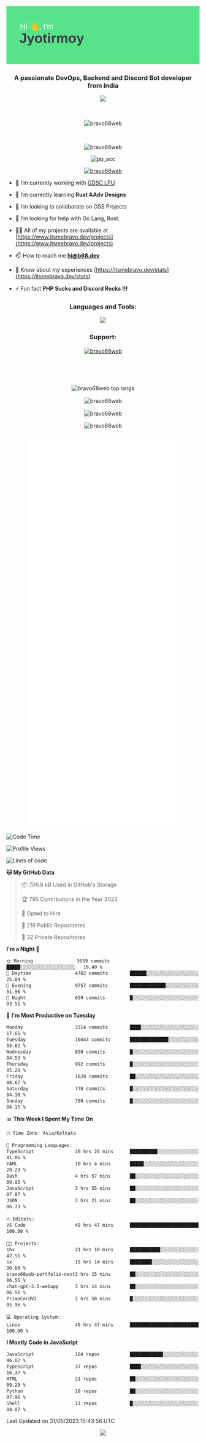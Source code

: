 <p align="center"><img src="header.png"></p>
<h3 align="center">A passionate DevOps, Backend and Discord Bot developer from India</h3>

<p align="center"><a href="https://discord.com/users/457039372009865226"><img src="https://lanyard-profile-readme.vercel.app/api/457039372009865226"></a></p>
                           
<br>
<p align="center"> <img src="https://komarev.com/ghpvc/?username=bravo68web&label=Profile%20views&color=0e75b6&style=flat" alt="bravo68web" /> </p>
<br>


<p align="center"><img src="https://github-profile-trophy.vercel.app/?username=bravo68web&theme=discord&column=3&row=2" alt="bravo68web" /> </p>
<p align="center"><img src="https://osu-embed.b68dev.xyz/pp_acc" alt="pp_acc" /> </p>

<p align="center"> <a href="https://twitter.com/bravo68web" target="blank"><img src="https://img.shields.io/twitter/follow/bravo68web?logo=twitter&style=for-the-badge" alt="bravo68web" /></a> </p>

- 🔭 I’m currently working with [GDSC LPU](https://gdsclpu.live/)

- 🌱 I’m currently learning **Rust AAdv Designs**

- 👯 I’m looking to collaborate on OSS Projects

- 🤝 I’m looking for help with Go Lang, Rust.

- 👨‍💻 All of my projects are available at [https://www.itsmebravo.dev/projects](https://www.itsmebravo.dev/projects)

<!-- - 💬 Ask me about **DF Techs** -->

- 📫 How to reach me **hi@b68.dev**

- 📄 Know about my experiences [https://itsmebravo.dev/stats](https://itsmebravo.dev/stats)

- ⚡ Fun fact **PHP Sucks and Discord Rocks !!!**

<h3 align="center">Languages and Tools:</h3>
<p align="center"> 
<img src="https://skillicons.dev/icons?i=aws,bash,c,cs,cpp,cloudflare,css,dart,devto,discord,bots,docker,electron,ember,emotion,express,fastapi,figma,firebase,flask,gcp,git,github,githubactions,go,gitlab,graphql,heroku,html,ai,ipfs,js,jest,linux,md,mastodon,mongodb,neovim,netlify,nextjs,nginx,nodejs,postgres,postman,powershell,py,react,redis,regex,replit,rocket,rust,sqlite,mysql,stackoverflow,styledcomponents,supabase,sentry,solidity,svg,tailwind,tauri,twitter,ts,unity,v,vercel,vim,vite,wasm,webpack,workers&perline=8&theme=dark" />
</p>

<h3 align="center">Support:</h3>
<p align="center"><a href="https://www.buymeacoffee.com/bravo68web"> <img align="center" src="https://cdn.buymeacoffee.com/buttons/v2/default-yellow.png" height="50" width="210" alt="bravo68web" /></a></p><br><br>
<br>

<p align="center"> <img align="center" src="https://github-readme-stats-sync.vercel.app/api/top-langs?username=bravo68web&count_private=true&show_icons=true&theme=radical&border_radius=10&&langs_count=10&layout=compact" alt="bravo68web top langs" /></p>

<p align="center"> <img align="center" src="https://github-readme-stats-sync.vercel.app/api?username=bravo68web&count_private=true&show_icons=true&theme=radical&border_radius=10" alt="bravo68web" /></p>

<p align="center"> <img align="center" src="https://github-readme-streak-stats.herokuapp.com?user=bravo68web&theme=dracula&hide_border=true" alt="bravo68web" /></p>

<p align="center"> <img align="center" src="https://github-readme-stats-sync.vercel.app/api/wakatime?username=bravo68web&count_private=true&show_icons=true&theme=aura_dark&border_radius=10&&langs_count=10&layout=compact&range=last_7_days" alt="bravo68web" /></p>

<p align="center"><img src="https://raw.githubusercontent.com/BRAVO68WEB/BRAVO68WEB/master/github-metrics.svg"></p>

<!--START_SECTION:waka-->
![Code Time](http://img.shields.io/badge/Code%20Time-4%2C814%20hrs%206%20mins-blue)

![Profile Views](http://img.shields.io/badge/Profile%20Views-54-blue)

![Lines of code](https://img.shields.io/badge/From%20Hello%20World%20I%27ve%20Written-58.1%20million%20lines%20of%20code-blue)

**🐱 My GitHub Data** 

> 📦 706.8 kB Used in GitHub's Storage 
 > 
> 🏆 795 Contributions in the Year 2023
 > 
> 💼 Opted to Hire
 > 
> 📜 219 Public Repositories 
 > 
> 🔑 32 Private Repositories 
 > 
**I'm a Night 🦉** 

```text
🌞 Morning                3659 commits        █████░░░░░░░░░░░░░░░░░░░░   19.49 % 
🌆 Daytime                4702 commits        ██████░░░░░░░░░░░░░░░░░░░   25.04 % 
🌃 Evening                9757 commits        █████████████░░░░░░░░░░░░   51.96 % 
🌙 Night                  659 commits         █░░░░░░░░░░░░░░░░░░░░░░░░   03.51 % 
```
📅 **I'm Most Productive on Tuesday** 

```text
Monday                   3314 commits        ████░░░░░░░░░░░░░░░░░░░░░   17.65 % 
Tuesday                  10443 commits       ██████████████░░░░░░░░░░░   55.62 % 
Wednesday                850 commits         █░░░░░░░░░░░░░░░░░░░░░░░░   04.53 % 
Thursday                 992 commits         █░░░░░░░░░░░░░░░░░░░░░░░░   05.28 % 
Friday                   1628 commits        ██░░░░░░░░░░░░░░░░░░░░░░░   08.67 % 
Saturday                 770 commits         █░░░░░░░░░░░░░░░░░░░░░░░░   04.10 % 
Sunday                   780 commits         █░░░░░░░░░░░░░░░░░░░░░░░░   04.15 % 
```


📊 **This Week I Spent My Time On** 

```text
🕑︎ Time Zone: Asia/Kolkata

💬 Programming Languages: 
TypeScript               20 hrs 26 mins      ██████████░░░░░░░░░░░░░░░   41.06 % 
YAML                     10 hrs 4 mins       █████░░░░░░░░░░░░░░░░░░░░   20.23 % 
Bash                     4 hrs 57 mins       ██░░░░░░░░░░░░░░░░░░░░░░░   09.95 % 
JavaScript               3 hrs 55 mins       ██░░░░░░░░░░░░░░░░░░░░░░░   07.87 % 
JSON                     3 hrs 21 mins       ██░░░░░░░░░░░░░░░░░░░░░░░   06.73 % 

🔥 Editors: 
VS Code                  49 hrs 47 mins      █████████████████████████   100.00 % 

🐱‍💻 Projects: 
shx                      21 hrs 10 mins      ███████████░░░░░░░░░░░░░░   42.51 % 
sx                       15 hrs 14 mins      ████████░░░░░░░░░░░░░░░░░   30.60 % 
bravo68web-portfolio-next3 hrs 15 mins       ██░░░░░░░░░░░░░░░░░░░░░░░   06.55 % 
chat-gpt-3.5-webapp      3 hrs 14 mins       ██░░░░░░░░░░░░░░░░░░░░░░░   06.51 % 
PrimoCordV2              2 hrs 58 mins       █░░░░░░░░░░░░░░░░░░░░░░░░   05.96 % 

💻 Operating System: 
Linux                    49 hrs 47 mins      █████████████████████████   100.00 % 
```

**I Mostly Code in JavaScript** 

```text
JavaScript               104 repos           ████████████░░░░░░░░░░░░░   46.02 % 
TypeScript               37 repos            ████░░░░░░░░░░░░░░░░░░░░░   16.37 % 
HTML                     21 repos            ██░░░░░░░░░░░░░░░░░░░░░░░   09.29 % 
Python                   18 repos            ██░░░░░░░░░░░░░░░░░░░░░░░   07.96 % 
Shell                    11 repos            █░░░░░░░░░░░░░░░░░░░░░░░░   04.87 % 
```




 Last Updated on 31/05/2023 15:43:56 UTC
<!--END_SECTION:waka-->

<p align="center"><img src="https://bravo68web.me/images/header_.png"></p>


